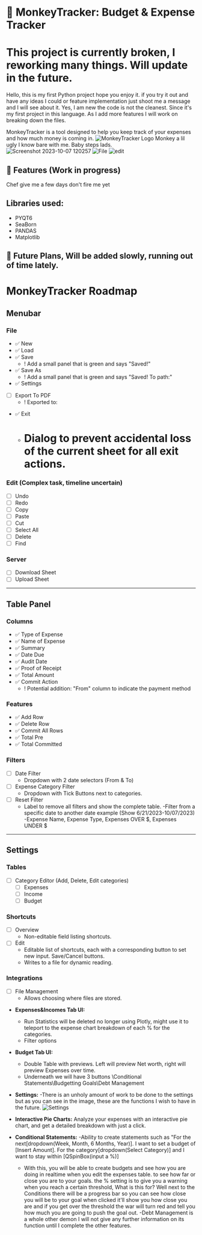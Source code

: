 # 🐒 MonkeyTracker: Budget & Expense Tracker
# This project is currently broken, I reworking many things. Will update in the future.
Hello, this is my first Python project hope you enjoy it. if you try it out and have any ideas I could or feature implementation just shoot me a message and I will see about it. Yes, I am new the code is not the cleanest. Since it's my first project in this language. As I add more features I will work on breaking down the files.

MonkeyTracker is a tool designed to help you keep track of your expenses and how much money is coming in.
![MonkeyTracker Logo](C:\Dev\PythonProjects\TheMonkeyTracker\images\icons8-monkey-96.png) 
Monkey a lil ugly I know bare with me. Baby steps lads.
 ![Screenshot 2023-10-07 120257](https://github.com/HowLoveLee/TheMonkeyTracker/assets/78504600/daa8dd9d-b8fe-4c87-8cd4-f77cd96f37b6)
 ![File](https://github.com/HowLoveLee/TheMonkeyTracker/assets/78504600/a25572ab-4ee8-46cb-9967-ec9a07e6b93a)
![edit](https://github.com/HowLoveLee/TheMonkeyTracker/assets/78504600/c828da77-0235-4de6-81e9-2058a8229a6a)


## 🌟 Features (Work in progress)
Chef give me a few days don't fire me yet
## Libraries used:
- PYQT6
- SeaBorn
- PANDAS
- Matplotlib
 
## 📅 Future Plans, Will be added slowly, running out of time lately.

# MonkeyTracker Roadmap

## Menubar

### File
- :white_check_mark: New
- :white_check_mark: Load
- :white_check_mark: Save
  - ! Add a small panel that is green and says "Saved!"
- :white_check_mark: Save As
  - ! Add a small panel that is green and says "Saved! To path:"
- :white_check_mark: Settings
- [ ] Export To PDF
  - ! Exported to:
- :white_check_mark: Exit
  - # Dialog to prevent accidental loss of the current sheet for all exit actions.

### Edit (Complex task, timeline uncertain)
- [ ] Undo
- [ ] Redo
- [ ] Copy
- [ ] Paste
- [ ] Cut
- [ ] Select All
- [ ] Delete
- [ ] Find

### Server
- [ ] Download Sheet
- [ ] Upload Sheet

---

## Table Panel

### Columns
- :white_check_mark: Type of Expense
- :white_check_mark: Name of Expense
- :white_check_mark: Summary
- :white_check_mark: Date Due
- :white_check_mark: Audit Date
- :white_check_mark: Proof of Receipt
- :white_check_mark: Total Amount
- :white_check_mark: Commit Action
  - ! Potential addition: "From" column to indicate the payment method

### Features
- :white_check_mark: Add Row
- :white_check_mark: Delete Row
- :white_check_mark: Commit All Rows
- :white_check_mark: Total Pre
- :white_check_mark: Total Committed

### Filters
- [ ] Date Filter
  - Dropdown with 2 date selectors (From & To)
- [ ] Expense Category Filter
  - Dropdown with Tick Buttons next to categories.
- [ ] Reset Filter
  - Label to remove all filters and show the complete table.
     -Filter from a specific date to another date example (Show 6/21/2023-10/07/2023)
     -Expense Name, Expense Type, Expenses OVER $<Inset amount>, Expenses UNDER $<Inset amount>
---

## Settings

### Tables
- [ ] Category Editor (Add, Delete, Edit categories)
  - [ ] Expenses
  - [ ] Income
  - [ ] Budget

### Shortcuts
- [ ] Overview
  - Non-editable field listing shortcuts.
- [ ] Edit
  - Editable list of shortcuts, each with a corresponding button to set new input. Save/Cancel buttons.
  - Writes to a file for dynamic reading.

### Integrations
- [ ] File Management
  - Allows choosing where files are stored.

     
- **Expenses&Incomes Tab UI:** 
  - Run Statistics will be deleted no longer using Plotly, might use it to teleport to the expense chart breakdown of each % for the categories.
  - Filter options

- **Budget Tab UI:** 
  - Double Table with previews. Left will preview Net worth, right will preview Expenses over time.
  - Underneath we will have 3 buttons \Conditional Statements\Budgetting Goals\Debt Management
 
- **Settings:**
   -There is an unholy amount of work to be done to the settings but as you can see in the image, these are the functions I wish to have in the future.
  ![Settings](https://github.com/HowLoveLee/TheMonkeyTracker/assets/78504600/55d83fbb-f326-4d7e-ad21-b971ae27e85f)
- **Interactive Pie Charts:** Analyze your expenses with an interactive pie chart, and get a detailed breakdown with just a click.
- **Conditional Statements:**
   -Ability to create statements such as "For the next[dropdown(Week, Month, 6 Months, Year)]. I want to set a budget of [Insert Amount]. For the category[dropdown(Select Category)] and I want to stay within [QSpinBox(input a %)]
    - With this, you will be able to create budgets and see how you are doing in realtime when you edit the expenses table. to see how far or close you are to your goals. the % setting is to give you a warning when you reach a certain threshold, What is this for? Well next to the Conditions there will be a progress bar so you can see how close you will be to your goal when clicked it'll show you how close you are and if you get over the threshold the war will turn red and tell you how much you are going to push the goal out.
  -Debt Management is a whole other demon I will not give any further information on its function until I complete the other features.
